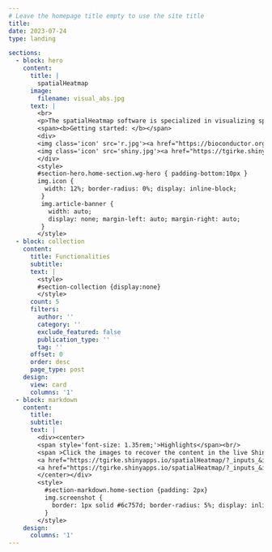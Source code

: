 ```yaml
---
# Leave the homepage title empty to use the site title
title:
date: 2023-07-24
type: landing

sections:
  - block: hero
    content:
      title: |
        spatialHeatmap
      image:
        filename: visual_abs.jpg
      text: |
        <br>
        <p>The spatialHeatmap software is specialized in visualizing spatial bulk and single cell assays in anatomical images.</p>
        <span><b>Getting started: </b></span>
        <div>
        <img class='icon' src='r.jpg'><a href="https://bioconductor.org/packages/devel/bioc/html/spatialHeatmap.html" target="_blank" style='margin:5px'>Bioconductor</a></img>
        <img class='icon' src='shiny.jpg'><a href="https://tgirke.shinyapps.io/spatialHeatmap/" target="_blank" style='margin:5px'>Shiny App</a></img>
        </div>
        <style>
        #section-hero.home-section.wg-hero { padding-bottom:10px }
        img.icon {
          width: 12%; border-radius: 0%; display: inline-block;
         }
         img.article-banner {
           width: auto;
           display: none; margin-left: auto; margin-right: auto;
         }
        </style>
  - block: collection
    content:
      title: Functionalities
      subtitle:
      text: |
        <style>
        #section-collection {display:none}
        </style>
      count: 5
      filters:
        author: ''
        category: ''
        exclude_featured: false
        publication_type: ''
        tag: ''
      offset: 0
      order: desc
      page_type: post
    design:
      view: card
      columns: '1' 
  - block: markdown
    content:
      title:
      subtitle:
      text: |
        <div><center>
        <span style='font-size: 1.35rem;'>Highlights</span><br/>
        <span >Click the images to recover the content in the live Shiny App:</span><br/>
        <a href="https://tgirke.shinyapps.io/spatialHeatmap/?_inputs_&ids=%22Apoh,Cav2%22&upl-fileIn=%22mouse_organs%22&dat-scl=%22No%22&dat-log=%22No%22&dat-normDat=%22CNF-TMM%22&shmAll-genCon=%22con%22&shmAll-scrollH=450&shmAll-scale.shm=1.1&shmAll-col.n=2&dat-sig.max=10000&dat-sig.min=-10000&dat-CV2=10000&dat-P=0&dat-A=0&scell-covisAuto-filBlkCV2=200&scell-covisAuto-filBlkCV1=0.1&scell-covisAuto-filBlkA=1&scell-covisAuto-filBlkP=0.1&scell-covisMan-filBlkCV2=200&scell-covisMan-filBlkCV1=0.1&scell-covisMan-filBlkA=1&scell-covisMan-filBlkP=0.1" target="_blank" style='margin:5px'><img class='screenshot' src='shm_bk.png' style='width: 25%;'></img></a>
        <a href="https://tgirke.shinyapps.io/spatialHeatmap/?_inputs_&ids=%22Adcy1,Actr3b%22&upl-fileIn=%22covis_mouse_brain%22&dat-scl=%22No%22&dat-log=%22No%22&dat-normDat=%22None%22&shmAll-genCon=%22gene%22&shmAll-scrollH=500&shmAll-scale.shm=1.1&shmAll-col.n=2&dat-sig.max=10000&dat-sig.min=-10000&dat-CV2=10000&dat-P=0&dat-A=0&scell-covisAuto-filBlkCV2=200&scell-covisAuto-filBlkCV1=0.1&scell-covisAuto-filBlkA=1&scell-covisAuto-filBlkP=0.1&scell-covisMan-filBlkCV2=200&scell-covisMan-filBlkCV1=0.1&scell-covisMan-filBlkA=1&scell-covisMan-filBlkP=0.1" target="_blank" style='margin:6px'><img class='screenshot' src='covis_bk.png', style='width: 45.5%;'></img></a>
        </center></div>
        <style>
          #section-markdown.home-section {padding: 2px}
          img.screenshot {
            border: 1px solid #6c757d; border-radius: 5%; display: inline-block;
          }
        </style>
    design:
      columns: '1'
---
```



